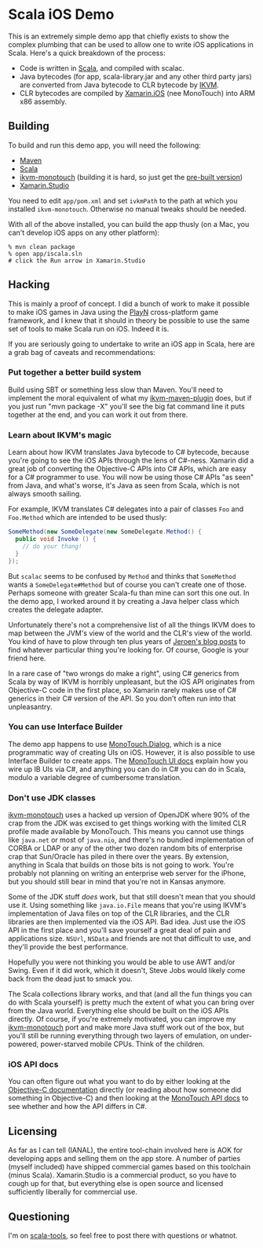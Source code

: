 # Scala iOS Demo

This is an extremely simple demo app that chiefly exists to show the complex plumbing that can be
used to allow one to write iOS applications in Scala. Here's a quick breakdown of the process:

  * Code is written in [Scala], and compiled with scalac.
  * Java bytecodes (for app, scala-library.jar and any other third party jars) are converted from
    Java bytecode to CLR bytecode by [IKVM].
  * CLR bytecodes are compiled by [Xamarin.iOS] \(nee MonoTouch) into ARM x86 assembly.

## Building

To build and run this demo app, you will need the following:

  * [Maven]
  * [Scala]
  * [ikvm-monotouch] \(building it is hard, so just get the [pre-built version])
  * [Xamarin.Studio]

You need to edit `app/pom.xml` and set `ivkmPath` to the path at which you installed
`ikvm-monotouch`. Otherwise no manual tweaks should be needed.

With all of the above installed, you can build the app thusly (on a Mac, you can't develop iOS apps
on any other platform):

    % mvn clean package
    % open app/iscala.sln
    # click the Run arrow in Xamarin.Studio

## Hacking

This is mainly a proof of concept. I did a bunch of work to make it possible to make iOS games in
Java using the [PlayN] cross-platform game framework, and I knew that it should in theory be
possible to use the same set of tools to make Scala run on iOS. Indeed it is.

If you are seriously going to undertake to write an iOS app in Scala, here are a grab bag of
caveats and recommendations:

### Put together a better build system

Build using SBT or something less slow than Maven. You'll need to implement the moral equivalent of
what my [ikvm-maven-plugin] does, but if you just run "mvn package -X" you'll see the big fat
command line it puts together at the end, and you can work it out from there.

### Learn about IKVM's magic

Learn about how IKVM translates Java bytecode to C# bytecode, because you're going to see the iOS
APIs through the lens of C#-ness. Xamarin did a great job of converting the Objective-C APIs into
C# APIs, which are easy for a C# programmer to use. You will now be using those C# APIs "as seen"
from Java, and what's worse, it's Java as seen from Scala, which is not always smooth sailing.

For example, IKVM translates C# delegates into a pair of classes `Foo` and `Foo.Method` which are
intended to be used thusly:

```java
SomeMethod(new SomeDelegate(new SomeDelegate.Method() {
  public void Invoke () {
    // do your thang!
  }
});
```

But `scalac` seems to be confused by `Method` and thinks that `SomeMethod` wants a
`SomeDelegate#Method` but of course you can't create one of those. Perhaps someone with greater
Scala-fu than mine can sort this one out. In the demo app, I worked around it by creating a Java
helper class which creates the delegate adapter.

Unfortunately there's not a comprehensive list of all the things IKVM does to map between the JVM's
view of the world and the CLR's view of the world. You kind of have to plow through ten plus years
of [Jeroen's blog posts] to find whatever particular thing you're looking for. Of course, Google is
your friend here.

In a rare case of "two wrongs do make a right", using C# generics from Scala by way of IKVM is
horribly unpleasant, but the iOS API originates from Objective-C code in the first place, so
Xamarin rarely makes use of C# generics in their C# version of the API. So you don't often run into
that unpleasantry.

### You can use Interface Builder

The demo app happens to use [MonoTouch.Dialog], which is a nice programmatic way of creating UIs on
iOS. However, it is also possible to use Interface Builder to create apps. The [MonoTouch UI docs]
explain how you wire up IB UIs via C#, and anything you can do in C# you can do in Scala, modulo a
variable degree of cumbersome translation.

### Don't use JDK classes

[ikvm-monotouch] uses a hacked up version of OpenJDK where 90% of the crap from the JDK was excised
to get things working with the limited CLR profile made available by MonoTouch. This means you
cannot use things like `java.net` or most of `java.nio`, and there's no bundled implementation of
CORBA or LDAP or any of the other two dozen random bits of enterprise crap that Sun/Oracle has
piled in there over the years. By extension, anything in Scala that builds on those bits is not
going to work. You're probably not planning on writing an enterprise web server for the iPhone, but
you should still bear in mind that you're not in Kansas anymore.

Some of the JDK stuff *does* work, but that still doesn't mean that you should use it. Using
something like `java.io.File` means that you're using IKVM's implementation of Java files on top of
the CLR libraries, and the CLR libraries are then implemented via the iOS API. Bad idea. Just use
the iOS API in the first place and you'll save yourself a great deal of pain and applications size.
`NSUrl`, `NSData` and friends are not that difficult to use, and they'll provide the best
performance.

Hopefully you were not thinking you would be able to use AWT and/or Swing. Even if it did work,
which it doesn't, Steve Jobs would likely come back from the dead just to smack you.

The Scala collections library works, and that (and all the fun things you can do with Scala
yourself) is pretty much the extent of what you can bring over from the Java world. Everything else
should be built on the iOS APIs directly. Of course, if you're extremely motivated, you can improve
my [ikvm-monotouch] port and make more Java stuff work out of the box, but you'll still be running
everything through two layers of emulation, on under-powered, power-starved mobile CPUs. Think of
the children.

### iOS API docs

You can often figure out what you want to do by either looking at the [Objective-C documentation]
directly (or reading about how someone did something in Objective-C) and then looking at the
[MonoTouch API docs] to see whether and how the API differs in C#.

## Licensing

As far as I can tell (IANAL), the entire tool-chain involved here is AOK for developing apps and
selling them on the app store. A number of parties (myself included) have shipped commercial games
based on this toolchain (minus Scala). Xamarin.Studio is a commercial product, so you have to cough
up for that, but everything else is open source and licensed sufficiently liberally for commercial
use.

## Questioning

I'm on [scala-tools], so feel free to post there with questions or whatnot.

[Scala]: http://scala-lang.org
[IKVM]: http://ikvm.net
[Xamarin.iOS]: http://xamarin.com
[Maven]: http://maven.apache.org/
[ikvm-monotouch]: https://github.com/samskivert/ikvm-monotouch
[Xamarin.Studio]: http://xamarin.com/download
[pre-built version]: https://dl.dropboxusercontent.com/u/404021/ikvm-monotouch.zip
[PlayN]: https://code.google.com/p/playn
[ikvm-maven-plugin]: https://github.com/samskivert/ikvm-maven-plugin
[MonoTouch.Dialog]: http://docs.xamarin.com/guides/ios/user_interface/monotouch.dialog
[MonoTouch UI docs]: http://docs.xamarin.com/guides/ios/user_interface
[Objective-C documentation]: http://developer.apple.com/library/ios/navigation/
[MonoTouch API docs]: http://docs.go-mono.com/
[Jeroen's blog posts]: http://weblog.ikvm.net/
[scala-tools]: https://groups.google.com/forum/?fromgroups=#!forum/scala-tools

